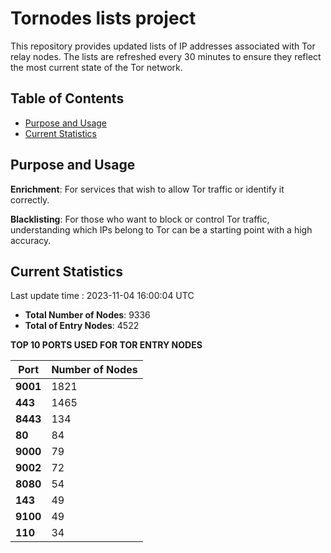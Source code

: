 # Tornodes lists project

This repository provides updated lists of IP addresses associated with Tor relay nodes. The lists are refreshed every 30 minutes to ensure they reflect the most current state of the Tor network.

## Table of Contents

- [Purpose and Usage](#purpose-and-usage)
- [Current Statistics](#current-statistics)


## Purpose and Usage

**Enrichment**: For services that wish to allow Tor traffic or identify it correctly.

**Blacklisting**: For those who want to block or control Tor traffic, understanding which IPs belong to Tor can be a starting point with a high accuracy.

## Current Statistics

Last update time : 2023-11-04 16:00:04 UTC

- **Total Number of Nodes**: 9336
- **Total of Entry Nodes**: 4522

**TOP 10 PORTS USED FOR TOR ENTRY NODES**

| **Port** | **Number of Nodes** |
|------|-----------------|
| **9001**   | 1821  |
| **443**   | 1465  |
| **8443**   | 134  |
| **80**   | 84  |
| **9000**   | 79  |
| **9002**   | 72  |
| **8080**   | 54  |
| **143**   | 49  |
| **9100**   | 49  |
| **110**   | 34  |

